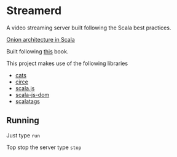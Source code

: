 # Streamerd
A video streaming server built following the Scala best practices.

[Onion architecture in Scala](https://www.youtube.com/watch?v=MnNeDXg3Qao)

Built following [this](https://functorhub.com/func-arcs/landing.html) book.

This project makes use of the following libraries

* [cats](https://github.com/typelevel/cats)
* [circe](https://github.com/circe/circe)
* [scala.js](https://www.scala-js.org/)
* [scala-js-dom](https://github.com/scala-js/scala-js-dom)
* [scalatags](https://github.com/lihaoyi/scalatags)

## Running

Just type `run`

Top stop the server type `stop`
